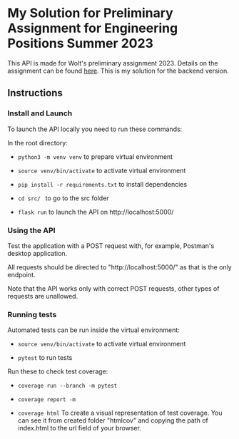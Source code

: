 # My Solution for Preliminary Assignment for Engineering Positions Summer 2023

This API is made for Wolt's preliminary assignment 2023. Details on the assignment can be found [here](https://github.com/woltapp/engineering-summer-intern-2023). This is my solution for the backend version.

## Instructions

### Install and Launch

To launch the API locally you need to run these commands:

In the root directory:

- ```python3 -m venv venv``` to prepare virtual environment

- ```source venv/bin/activate``` to activate virtual environment

- ``` pip install -r requirements.txt ``` to install dependencies

- ```cd src/ ``` to go to the src folder

- ``` flask run ``` to launch the API on http://localhost:5000/

### Using the API

Test the application with a POST request with, for example, Postman's desktop application.

All requests should be directed to "http://localhost:5000/" as that is the only endpoint.

Note that the API works only with correct POST requests, other types of requests are unallowed.

### Running tests

Automated tests can be run inside the virtual environment:

- ```source venv/bin/activate``` to activate virtual environment

- ```pytest``` to run tests

Run these to check test coverage:

- ```coverage run --branch -m pytest```

- ```coverage report -m```

- ```coverage html``` To create a visual representation of test coverage. You can see it from created folder "htmlcov" and copying the path of index.html to the url field of your browser.

